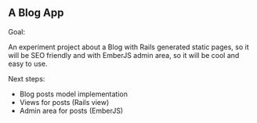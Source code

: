 ## A Blog App

Goal:

An experiment project about a Blog with Rails generated static pages, so it will be SEO friendly and with EmberJS admin area, so it will be cool and easy to use.

Next steps:

- Blog posts model implementation
- Views for posts (Rails view)
- Admin area for posts (EmberJS)